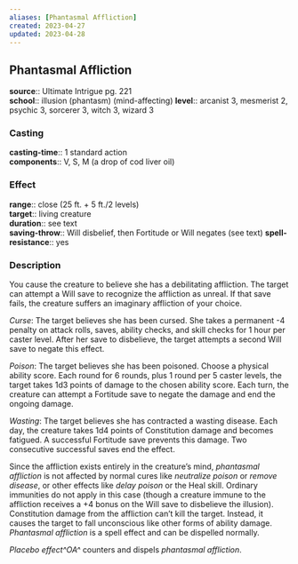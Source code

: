 ```yaml
---
aliases: [Phantasmal Affliction]
created: 2023-04-27
updated: 2023-04-28
---
```


## Phantasmal Affliction

**source**:: Ultimate Intrigue pg. 221  
**school**:: illusion (phantasm) (mind-affecting)
**level**:: arcanist 3, mesmerist 2, psychic 3, sorcerer 3, witch 3, wizard 3

### Casting

**casting-time**:: 1 standard action  
**components**:: V, S, M (a drop of cod liver oil)

### Effect

**range**:: close (25 ft. + 5 ft./2 levels)  
**target**:: living creature  
**duration**:: see text  
**saving-throw**:: Will disbelief, then Fortitude or Will negates (see text)
**spell-resistance**:: yes

### Description

You cause the creature to believe she has a debilitating affliction. The target can attempt a Will save to recognize the affliction as unreal. If that save fails, the creature suffers an imaginary affliction of your choice.  
  
*Curse*: The target believes she has been cursed. She takes a permanent -4 penalty on attack rolls, saves, ability checks, and skill checks for 1 hour per caster level. After her save to disbelieve, the target attempts a second Will save to negate this effect.  
  
*Poison*: The target believes she has been poisoned. Choose a physical ability score. Each round for 6 rounds, plus 1 round per 5 caster levels, the target takes 1d3 points of damage to the chosen ability score. Each turn, the creature can attempt a Fortitude save to negate the damage and end the ongoing damage.  
  
*Wasting*: The target believes she has contracted a wasting disease. Each day, the creature takes 1d4 points of Constitution damage and becomes fatigued. A successful Fortitude save prevents this damage. Two consecutive successful saves end the effect.  
  
Since the affliction exists entirely in the creature’s mind, *phantasmal affliction* is not affected by normal cures like *neutralize poison* or *remove disease*, or other effects like *delay poison* or the Heal skill. Ordinary immunities do not apply in this case (though a creature immune to the affliction receives a +4 bonus on the Will save to disbelieve the illusion). Constitution damage from the affliction can’t kill the target. Instead, it causes the target to fall unconscious like other forms of ability damage. *Phantasmal affliction* is a spell effect and can be dispelled normally.  
  
*Placebo effect^OA^* counters and dispels *phantasmal affliction*.
